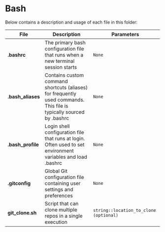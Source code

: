 # Bash

Below contains a description and usage of each file in this folder:

| File                              | Description                                                                                                           | Parameters                                                        |
| ---                               | ---                                                                                                                   | ---                                                               |
| **.bashrc**                       | The primary bash configuration file that runs when a new terminal session starts                                     | `None`                                                            |
| **.bash_aliases**                 | Contains custom command shortcuts (aliases) for frequently used commands. This file is typically sourced by .bashrc   | `None`                                                            |
| **.bash_profile**                 | Login shell configuration file that runs at login. Often used to set environment variables and load .bashrc          | `None`                                                            |
| **.gitconfig**                    | Global Git configuration file containing user settings and preferences                                               | `None`                                                            |
| **git_clone.sh**                  | Script that can clone multiple repos in a single execution                                                            | `string::location_to_clone (optional)`